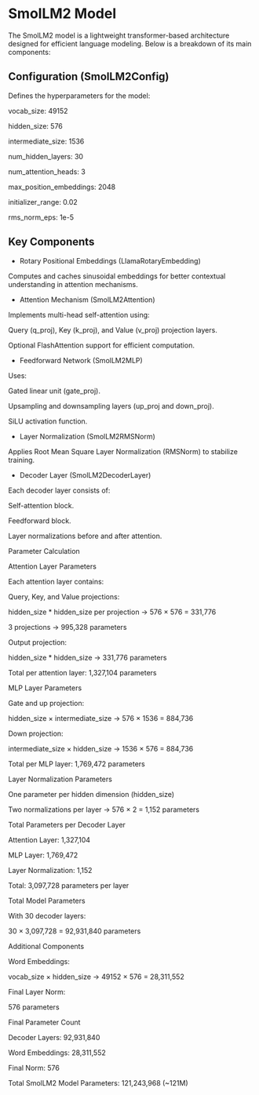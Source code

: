 # SmolLM2 Model

The SmolLM2 model is a lightweight transformer-based architecture designed for efficient language modeling. Below is a breakdown of its main components:

## Configuration (SmolLM2Config)

Defines the hyperparameters for the model:

vocab_size: 49152

hidden_size: 576

intermediate_size: 1536

num_hidden_layers: 30

num_attention_heads: 3

max_position_embeddings: 2048

initializer_range: 0.02

rms_norm_eps: 1e-5

## Key Components

- Rotary Positional Embeddings (LlamaRotaryEmbedding)

Computes and caches sinusoidal embeddings for better contextual understanding in attention mechanisms.

- Attention Mechanism (SmolLM2Attention)

Implements multi-head self-attention using:

Query (q_proj), Key (k_proj), and Value (v_proj) projection layers.

Optional FlashAttention support for efficient computation.

- Feedforward Network (SmolLM2MLP)

Uses:

Gated linear unit (gate_proj).

Upsampling and downsampling layers (up_proj and down_proj).

SiLU activation function.

- Layer Normalization (SmolLM2RMSNorm)

Applies Root Mean Square Layer Normalization (RMSNorm) to stabilize training.

- Decoder Layer (SmolLM2DecoderLayer)

Each decoder layer consists of:

Self-attention block.

Feedforward block.

Layer normalizations before and after attention.

Parameter Calculation

Attention Layer Parameters

Each attention layer contains:

Query, Key, and Value projections:

hidden_size * hidden_size per projection → 576 × 576 = 331,776

3 projections → 995,328 parameters

Output projection:

hidden_size * hidden_size → 331,776 parameters

Total per attention layer: 1,327,104 parameters

MLP Layer Parameters

Gate and up projection:

hidden_size × intermediate_size → 576 × 1536 = 884,736

Down projection:

intermediate_size × hidden_size → 1536 × 576 = 884,736

Total per MLP layer: 1,769,472 parameters

Layer Normalization Parameters

One parameter per hidden dimension (hidden_size)

Two normalizations per layer → 576 × 2 = 1,152 parameters

Total Parameters per Decoder Layer

Attention Layer: 1,327,104

MLP Layer: 1,769,472

Layer Normalization: 1,152

Total: 3,097,728 parameters per layer

Total Model Parameters

With 30 decoder layers:

30 × 3,097,728 = 92,931,840 parameters

Additional Components

Word Embeddings:

vocab_size × hidden_size → 49152 × 576 = 28,311,552

Final Layer Norm:

576 parameters

Final Parameter Count

Decoder Layers: 92,931,840

Word Embeddings: 28,311,552

Final Norm: 576

Total SmolLM2 Model Parameters: 121,243,968 (~121M)
